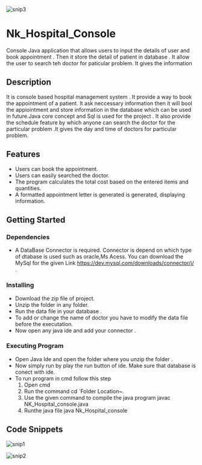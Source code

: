 ![snip3](https://github.com/hp2604/Nk_Hospital_Console/assets/95865009/165f967f-0fa7-4519-9b9c-d233a692679c)


# Nk_Hospital_Console
 Console Java application that allows users to input the details of user and book appointment .  Then it store the detail of patient in database .  It allow the user to search teh doctor for paticular problem. It gives the information 

 ## Description
 It is console based hospital management system . It provide a way to book the appointment of a patient. It ask neccessary information then it will bool the appiointment and store information in the database which can be used in future.Java core concept and Sql is used for the project . It also provide the schedule feature  by which anyone can search the doctor for the particular problem .It gives the day and time of doctors for particular problem. 

## Features
- Users can book the appointment.
- Users can easily searched the doctor.
- The program calculates the total cost based on the entered items and quantities.
- A formatted appointment letter is generated is generated, displaying information.

 ## Getting Started

 ### Dependencies
 - A DataBase Connector is required. Connector is depend on which type of dtabase is used such as oracle,Ms Acess. You can download the MySql for the given Link https://dev.mysql.com/downloads/connector/j/ . 

 ### Installing 
 - Download the zip file of project.
 - Unzip the folder in any folder.
 - Run the data file in your database .
 - To add or change the name of doctor you have to modify the data file before the executation.
 - Now open any java ide and add your connector .

### Executing Program
 - Open Java Ide and open the folder  where you unzip the folder .
 - Now simply run by play the run button of ide. Make sure that database is conect with ide.
 - To run program in cmd follow this step
   1. Open cmd
   2. Run the command
      cd `Folder Location~.
   3. Use the given command to compile the java program
      javac NK_Hospital_console.java
   4. Runthe java file
      java Nk_Hospital_console

 ## Code Snippets
![snip1](https://github.com/hp2604/Nk_Hospital_Console/assets/95865009/963738cb-0c73-412d-912c-ae002321f6aa)


![snip2](https://github.com/hp2604/Nk_Hospital_Console/assets/95865009/85c86482-a280-4c49-8b0e-fe4e097e3248)




